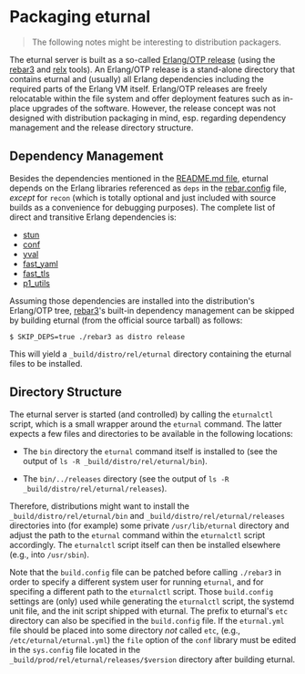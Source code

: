 Packaging eturnal
=================

> The following notes might be interesting to distribution packagers.

The eturnal server is built as a so-called [Erlang/OTP release][1] (using the
[rebar3][2] and [relx][3] tools). An Erlang/OTP release is a stand-alone
directory that contains eturnal and (usually) all Erlang dependencies including
the required parts of the Erlang VM itself. Erlang/OTP releases are freely
relocatable within the file system and offer deployment features such as
in-place upgrades of the software. However, the release concept was not designed
with distribution packaging in mind, esp. regarding dependency management and
the release directory structure.

Dependency Management
---------------------

Besides the dependencies mentioned in the [README.md file][4], eturnal depends
on the Erlang libraries referenced as `deps` in the [rebar.config][5] file,
_except_ for `recon` (which is totally optional and just included with source
builds as a convenience for debugging purposes). The complete list of direct and
transitive Erlang dependencies is:

- [stun](https://github.com/processone/stun)
- [conf](https://github.com/processone/conf)
- [yval](https://github.com/processone/yval)
- [fast\_yaml](https://github.com/processone/fast_yaml)
- [fast\_tls](https://github.com/processone/fast_tls)
- [p1\_utils](https://github.com/processone/p1_utils)

Assuming those dependencies are installed into the distribution's Erlang/OTP
tree, [rebar3][2]'s built-in dependency management can be skipped by building
eturnal (from the official source tarball) as follows:

    $ SKIP_DEPS=true ./rebar3 as distro release

This will yield a `_build/distro/rel/eturnal` directory containing the eturnal
files to be installed.

Directory Structure
-------------------

The eturnal server is started (and controlled) by calling the `eturnalctl`
script, which is a small wrapper around the `eturnal` command. The latter
expects a few files and directories to be available in the following locations:

- The `bin` directory the `eturnal` command itself is installed to (see the
  output of `ls -R _build/distro/rel/eturnal/bin`).

- The `bin/../releases` directory (see the output of
  `ls -R _build/distro/rel/eturnal/releases`).

Therefore, distributions might want to install the
`_build/distro/rel/eturnal/bin` and `_build/distro/rel/eturnal/releases`
directories into (for example) some private `/usr/lib/eturnal` directory and
adjust the path to the `eturnal` command within the `eturnalctl` script
accordingly. The `eturnalctl` script itself can then be installed elsewhere
(e.g., into `/usr/sbin`).

Note that the `build.config` file can be patched before calling `./rebar3` in
order to specify a different system user for running `eturnal`, and for
specifing a different path to the `eturnalctl` script. Those `build.config`
settings are (only) used while generating the `eturnalctl` script, the systemd
unit file, and the init script shipped with eturnal. The prefix to eturnal's
`etc` directory can also be specified in the `build.config` file. If the
`eturnal.yml` file should be placed into some directory _not_ called `etc`,
(e.g., `/etc/eturnal/eturnal.yml`) the `file` option of the `conf` library must
be edited in the `sys.config` file located in the
`_build/prod/rel/eturnal/releases/$version` directory after building eturnal.

[1]: https://erlang.org/doc/design_principles/release_structure.html
[2]: https://www.rebar3.org
[3]: https://erlware.github.io/relx/
[4]: https://github.com/processone/eturnal/blob/master/README.md
[5]: https://github.com/processone/eturnal/blob/master/rebar.config
